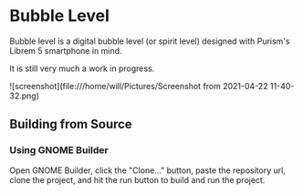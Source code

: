 # Bubble Level

Bubble level is a digital bubble level (or spirit level) designed with Purism's Librem 5 smartphone in mind. 

It is still very much a work in progress.

![screenshot](file:///home/will/Pictures/Screenshot from 2021-04-22 11-40-32.png)

## Building from Source

### Using GNOME Builder

Open GNOME Builder, click the "Clone..." button, paste the repository url, clone the project, and hit the run button to build and run the project.
